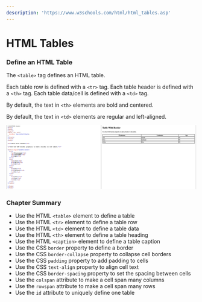 ```yaml
---
description: 'https://www.w3schools.com/html/html_tables.asp'
---
```


# HTML Tables

### Define an HTML Table

The `<table>` tag defines an HTML table.

Each table row is defined with a `<tr>` tag. Each table header is defined with a `<th>` tag. Each table data/cell is defined with a `<td>` tag.

By default, the text in `<th>` elements are bold and centered.

By default, the text in `<td>` elements are regular and left-aligned.



![](../../.gitbook/assets/image%20%28309%29.png)





### Chapter Summary

* Use the HTML `<table>` element to define a table
* Use the HTML `<tr>` element to define a table row
* Use the HTML `<td>` element to define a table data
* Use the HTML `<th>` element to define a table heading
* Use the HTML `<caption>` element to define a table caption
* Use the CSS `border` property to define a border
* Use the CSS `border-collapse` property to collapse cell borders
* Use the CSS `padding` property to add padding to cells
* Use the CSS `text-align` property to align cell text
* Use the CSS `border-spacing` property to set the spacing between cells
* Use the `colspan` attribute to make a cell span many columns
* Use the `rowspan` attribute to make a cell span many rows
* Use the `id` attribute to uniquely define one table

